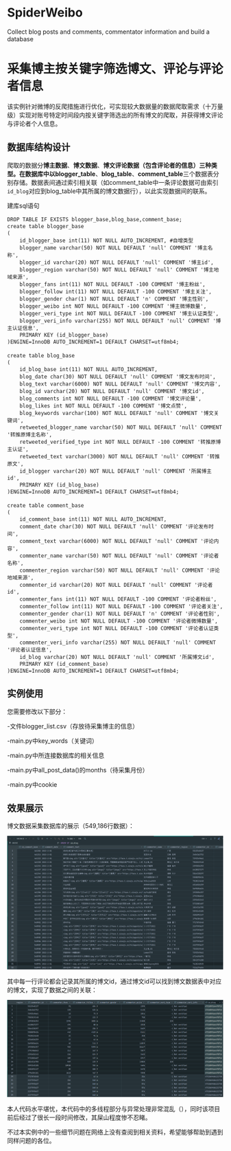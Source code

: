 # SpiderWeibo
Collect blog posts and comments, commentator information and build a database
# 采集博主按关键字筛选博文、评论与评论者信息

该实例针对微博的反爬措施进行优化，可实现较大数据量的数据爬取需求（十万量级）实现对账号特定时间段内按关键字筛选出的所有博文的爬取，并获得博文评论与评论者个人信息。

## 数据库结构设计

爬取的数据分**博主数据**、**博文数据**、**博文评论数据（包含评论者的信息）**三种类型。在数据库中以**blogger_table**、**blog_table**、**comment_table**三个数据表分别存储。数据表间通过索引相关联（如comment_table中一条评论数据可由索引`id_blog`对应到blog_table中其所属的博文数据行），以此实现数据间的联系。

建库sql语句

```
DROP TABLE IF EXISTS blogger_base,blog_base,comment_base;
create table blogger_base
(
    id_blogger_base int(11) NOT NULL AUTO_INCREMENT, #自增类型
    blogger_name varchar(50) NOT NULL DEFAULT 'null' COMMENT '博主名称',
    blogger_id varchar(20) NOT NULL DEFAULT 'null' COMMENT '博主id',
    blogger_region varchar(50) NOT NULL DEFAULT 'null' COMMENT '博主地域来源',
    blogger_fans int(11) NOT NULL DEFAULT -100 COMMENT '博主粉丝',
    blogger_follow int(11) NOT NULL DEFAULT -100 COMMENT '博主关注',
    blogger_gender char(1) NOT NULL DEFAULT 'n' COMMENT '博主性别',
    blogger_weibo int NOT NULL DEFAULT -100 COMMENT '博主微博数量',
    blogger_veri_type int NOT NULL DEFAULT -100 COMMENT '博主认证类型',
    blogger_veri_info varchar(255) NOT NULL DEFAULT 'null' COMMENT '博主认证信息',
    PRIMARY KEY (id_blogger_base)
)ENGINE=InnoDB AUTO_INCREMENT=1 DEFAULT CHARSET=utf8mb4;

create table blog_base
(
    id_blog_base int(11) NOT NULL AUTO_INCREMENT,
    blog_date char(30) NOT NULL DEFAULT 'null' COMMENT '博文发布时间',
    blog_text varchar(6000) NOT NULL DEFAULT 'null' COMMENT '博文内容',
    blog_id varchar(20) NOT NULL DEFAULT 'null' COMMENT '博文id',
    blog_comments int NOT NULL DEFAULT -100 COMMENT '博文评论量',
    blog_likes int NOT NULL DEFAULT -100 COMMENT '博文点赞',
    blog_keywords varchar(100) NOT NULL DEFAULT 'null' COMMENT '博文关键词',
    retweeted_blogger_name varchar(50) NOT NULL DEFAULT 'null' COMMENT '转推原博主名称',
    retweeted_verified_type int NOT NULL DEFAULT -100 COMMENT '转推原博主认证',
    retweeted_text varchar(3000) NOT NULL DEFAULT 'null' COMMENT '转推原文',
    id_blogger varchar(20) NOT NULL DEFAULT 'null' COMMENT '所属博主id',
    PRIMARY KEY (id_blog_base)
)ENGINE=InnoDB AUTO_INCREMENT=1 DEFAULT CHARSET=utf8mb4;

create table comment_base
(
    id_comment_base int(11) NOT NULL AUTO_INCREMENT,
    comment_date char(30) NOT NULL DEFAULT 'null' COMMENT '评论发布时间',
    comment_text varchar(6000) NOT NULL DEFAULT 'null' COMMENT '评论内容',
    commenter_name varchar(50) NOT NULL DEFAULT 'null' COMMENT '评论者名称',
    commenter_region varchar(50) NOT NULL DEFAULT 'null' COMMENT '评论地域来源',
    commenter_id varchar(20) NOT NULL DEFAULT 'null' COMMENT '评论者id',
    commenter_fans int(11) NOT NULL DEFAULT -100 COMMENT '评论者粉丝',
    commenter_follow int(11) NOT NULL DEFAULT -100 COMMENT '评论者关注',
    commenter_gender char(1) NOT NULL DEFAULT 'n' COMMENT '评论者性别',
    commenter_weibo int NOT NULL DEFAULT -100 COMMENT '评论者微博数量',
    commenter_veri_type int NOT NULL DEFAULT -100 COMMENT '评论者认证类型',
    commenter_veri_info varchar(255) NOT NULL DEFAULT 'null' COMMENT '评论者认证信息',
    id_blog varchar(20) NOT NULL DEFAULT 'null' COMMENT '所属博文id',
    PRIMARY KEY (id_comment_base)
)ENGINE=InnoDB AUTO_INCREMENT=1 DEFAULT CHARSET=utf8mb4;

```



## 实例使用

您需要修改以下部分：

-文件blogger_list.csv（存放待采集博主的信息）

-main.py中key_words（关键词）

-main.py中所连接数据库的相关信息

-main.py中all_post_data()的months（待采集月份）

-main.py中cookie

## 效果展示

博文数据采集数据库的展示（549,186行数据）：

![1](https://github.com/otonashi-ayana/SpiderWeibo/blob/main/readme_images/screenshots.png)

其中每一行评论都会记录其所属的博文id，通过博文id可以找到博文数据表中对应的博文，实现了数据之间的关联：

![2](https://github.com/otonashi-ayana/SpiderWeibo/blob/main/readme_images/screenshots2.png)


本人代码水平堪忧，本代码中的多线程部分与异常处理非常混乱（），同时该项目前后经过了很长一段时间修改，其屎山程度惨不忍睹。

不过本实例中的一些细节问题在网络上没有查阅到相关资料，希望能够帮助到遇到同样问题的各位。
